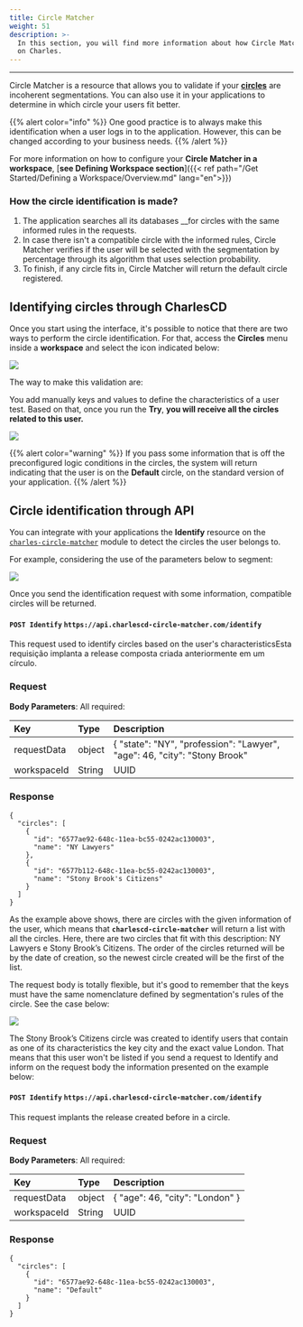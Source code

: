```yaml
---
title: Circle Matcher
weight: 51
description: >-
  In this section, you will find more information about how Circle Matcher works
  on Charles.
---
```


--- 

Circle Matcher is a resource that allows you to validate if your [**circles**](/reference/circles/) are incoherent segmentations. You can also use it in your applications to determine in which circle your users fit better.

{{% alert color="info" %}}
One good practice is to always make this identification when a user logs in to the application. However, this can be changed according to your business needs.
{{% /alert %}}

For more information on how to configure your **Circle Matcher in a workspace**, [**see Defining Workspace section**]({{< ref path="/Get Started/Defining a Workspace/Overview.md" lang="en">}})

### **How the circle identification is made?** 

1. The application searches all its databases __for circles with the same informed rules in the requests.
2. In case there isn't a compatible circle with the informed rules, Circle Matcher verifies if the user will be selected with the segmentation by percentage through its algorithm that uses selection probability. 
3. To finish, if any circle fits in, Circle Matcher will return the default circle registered. 

## **Identifying circles through CharlesCD**

Once you start using the interface, it's possible to notice that there are two ways to perform the circle identification. For that, access the **Circles** menu inside a **workspace** and select the icon indicated below:

![](/shared/circle-matcher%20%281%29.png)

The  way to make this validation are:

You add manually keys and values to define the characteristics of a user test. Based on that, once you run the **Try**,  **you will receive all the circles related to this user.**  

![](/shared/circle-matcher.gif)

{{% alert color="warning" %}}
If you pass some information that is off the preconfigured logic conditions in the circles, the system will return indicating that the user is on the **Default** circle, on the standard version of your application.
{{% /alert %}}

## **Circle identification through API**

You can integrate with your applications the **Identify** resource on the [`charles-circle-matcher`](https://github.com/ZupIT/charlescd/tree/master/circle-matcher) module to detect the circles the user belongs to.

For example, considering the use of the parameters below to segment:

![](/shared/circlematcher-identificacao-de-circulos-atraves-da-api%20%281%29.png)

Once you send the identification request with some information, compatible circles will be returned.

#### `POST Identify` `https://api.charlescd-circle-matcher.com/identify` 

This request used to identify circles based on the user's characteristicsEsta requisição implanta a release composta criada anteriormente em um círculo.

### **Request**

**Body Parameters**: All required:

| Key | Type | Description |
| :--- | :--- | :--- |
| requestData | object | { "state": "NY", "profession": "Lawyer", "age": 46, "city": "Stony Brook"  |
| workspaceId | String | UUID |


### **Response**
```text
{
  "circles": [
    {
      "id": "6577ae92-648c-11ea-bc55-0242ac130003",
      "name": "NY Lawyers"
    },
    {
      "id": "6577b112-648c-11ea-bc55-0242ac130003",
      "name": "Stony Brook's Citizens"
    }
  ]
}
```

As the example above shows, there are circles with the given information of the user, which means that **`charlescd-circle-matcher`** will return a list with all the circles. Here, there are two circles that fit with this description: NY Lawyers e Stony Brook’s Citizens. The order of the circles returned will be by the date of creation, so the newest circle created will be the first of the list.

The request body is totally flexible, but it's good to remember that the keys must have the same nomenclature defined by segmentation's rules of the circle. See the case below:

![](/shared/circle-matcher-stony-brooks-citizens.png)

The Stony Brook’s Citizens circle was created to identify users that contain as one of its characteristics the key city and the exact value London. That means that this user won't be listed if you send a request to Identify and inform on the request body the information presented on the example below:

#### `POST Identify` `https://api.charlescd-circle-matcher.com/identify` 

This request implants the release created before in a circle. 

### **Request**

**Body Parameters**: All required:

| Key | Type | Description |
| :--- | :--- | :--- |
| requestData | object | { "age": 46, "city": "London" } |
| workspaceId | String | UUID |


### **Response**
```
{
  "circles": [
    {
      "id": "6577ae92-648c-11ea-bc55-0242ac130003",
      "name": "Default"
    }
  ]
}
```
